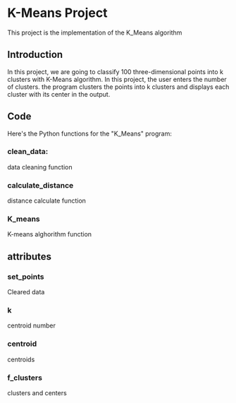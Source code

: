 # K-Means Project

This project is the implementation of the K_Means algorithm

## Introduction

In this project, we are going to classify 100 three-dimensional points into k clusters with K-Means algorithm.
In this project, the user enters the number of clusters.
the program clusters the points into k clusters and displays each cluster with its center in the output.

## Code

Here's the Python functions for the "K_Means" program:

### clean_data:
data cleaning function

### calculate_distance
distance calculate function

### K_means
K-means alghorithm function


## attributes

### set_points
Cleared data

### k
centroid number

### centroid
centroids

### f_clusters
clusters and centers
